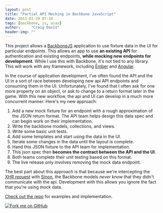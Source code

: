 ```yaml
---
layout: post
title: "Partial API Mocking in Backbone JavaScript"
date: 2013-03-29 07:34
tags: [backbone, js, ajax]
author:     "Craig Davis"
header-img: ""
---
```


This project allows a [BackboneJS][bb] application to use fixture data in the UI
for particular endpoints. This allows an app to use __an existing API__ for
authentication and existing endpoints, __while mocking new endpoints for
development__. While I use this with Backbone, it's not tied to any library. This
will work with any framework, including [Ember][ember] and [Angular][angular].

In the course of application development, I've often found the API and the UI
in a sort of race between developing new api API endpoints and consuming them in
the UI. Unfortunately, I've found that I often ask for one more property on an
object, or ask to change to a return format later in the game. With this new
workflow, the api and UI can develop in a much more concurrent manner. Here's
my new approach:

1. Add a new mock fixture for an endpoint with a rough approximation of the JSON
   return format. The API team helps design this data spec and can begin work on
   their implementation.
1. Write the backbone models, collections, and views.
1. Write some basic unit tests.
1. Add some templates and start using the data in the UI.
1. Iterate some changes in the data until the layout is complete.
1. Hand this JSON fixture to the API team for implementation.
1. This json spec then __becomes the contract between the API and the UI__.
1. Both teams complete their unit testing based on this format.
1. The live release only involves removing the mock data endpoint.

The best part about this approach is that because we're intercepting the
[XHR request][xhr] with [Sinon][sinon], the Backbone models _never know_ that
they didn't communicate with the api. Development with this allows you ignore
the fact that you're using mock data.

[Check out the repo][gh] for examples and implementation.


<a href="https://github.com/there4/partial-api-mock" id="github">
  <img alt="Fork me on GitHub" src="http://s3.amazonaws.com/github/ribbons/forkme_right_darkblue_121621.png">
</a>

[bb]: http://backbonejs.org/
[ember]: http://emberjs.com/
[angular]: http://angularjs.org/
[gh]: https://github.com/there4/partial-api-mock
[xhr]: http://api.jquery.com/jQuery.ajax/
[sinon]: http://sinonjs.org/
